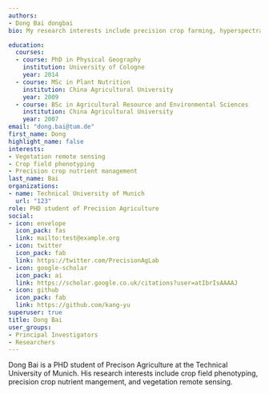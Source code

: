 ```yaml
---
authors:
- Dong Bai dongbai
bio: My research interests include precision crop farming, hyperspectral remote sensing, and AI in agriculture.

education:
  courses:
  - course: PhD in Physical Geography
    institution: University of Cologne
    year: 2014
  - course: MSc in Plant Nutrition
    institution: China Agricultural University
    year: 2009
  - course: BSc in Agricultural Resource and Environmental Sciences
    institution: China Agricultural University
    year: 2007
email: "dong.bai@tum.de"
first_name: Dong
highlight_name: false
interests:
- Vegetation remote sensing
- Crop field phenotyping
- Precision crop nutrient management
last_name: Bai
organizations:
- name: Technical University of Munich
  url: "123"
role: PHD student of Precision Agriculture
social:
- icon: envelope
  icon_pack: fas
  link: mailto:test@example.org
- icon: twitter
  icon_pack: fab
  link: https://twitter.com/PrecisionAgLab
- icon: google-scholar
  icon_pack: ai
  link: https://scholar.google.co.uk/citations?user=atIbrIsAAAAJ
- icon: github
  icon_pack: fab
  link: https://github.com/kang-yu
superuser: true
title: Dong Bai
user_groups:
- Principal Investigators
- Researchers
---
```


Dong Bai is a PHD student of Precison Agriculture at the Technical University of Munich. His research interests include crop field phenotyping, precision crop nutrient mangement, and vegetation remote sensing.
